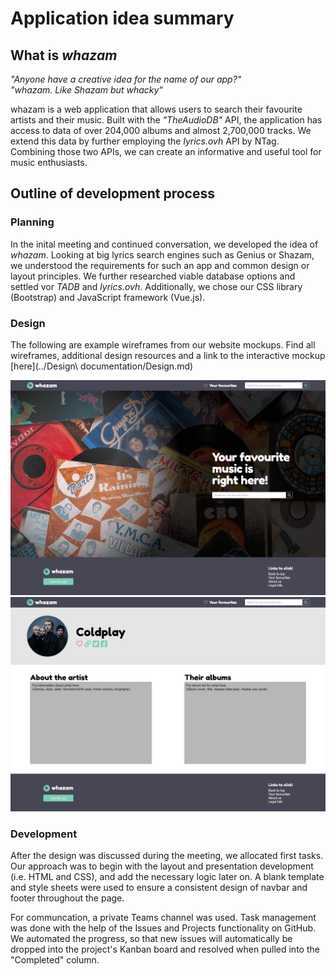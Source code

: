 # Application idea summary

## What is *whazam*

*"Anyone have a creative idea for the name of our app?"*<br />
*"whazam. Like Shazam but whacky"*

whazam is a web application that allows users to search their favourite artists and their music. Built with the _"TheAudioDB"_ API, the application has access to data of over 204,000 albums and almost 2,700,000 tracks. We extend this data by further employing the _lyrics.ovh_ API by NTag. Combining those two APIs, we can create an informative and useful tool for music enthusiasts.

## Outline of development process

### Planning

In the inital meeting and continued conversation, we developed the idea of *whazam*. Looking at big lyrics search engines such as Genius or Shazam, we understood the requirements for such an app and common design or layout principles. We further researched viable database options and settled vor *TADB* and *lyrics.ovh*. Additionally, we chose our CSS library (Bootstrap) and JavaScript framework (Vue.js).

### Design

The following are example wireframes from our website mockups. Find all wireframes, additional design resources and a link to the interactive mockup [here](../Design\ documentation/Design.md)

![homepage_wireframe](./assets/homepage_desktop.png)
![homepage_wireframe](./assets/artist_desktop.png)

### Development

After the design was discussed during the meeting, we allocated first tasks. Our approach was to begin with the layout and presentation development (i.e. HTML and CSS), and add the necessary logic later on. A blank template and style sheets were used to ensure a consistent design of navbar and footer throughout the page.

For communcation, a private Teams channel was used. Task management was done with the help of the Issues and Projects functionality on GitHub. We automated the progress, so that new issues will automatically be dropped into the project's Kanban board and resolved when pulled into the "Completed" column. 